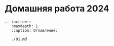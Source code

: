 # Домашняя работа 2024

```{eval-rst}
.. toctree::
   :maxdepth: 1
   :caption: Оглавление:

   ./01.md
```